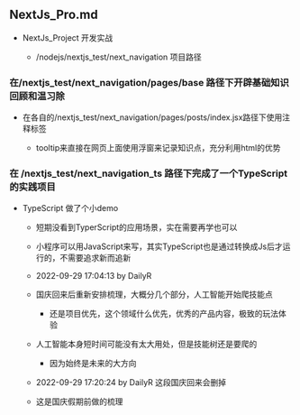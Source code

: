 ## NextJs_Pro.md

- NextJs_Project 开发实战

	- /nodejs/nextjs_test/next_navigation  项目路径


### 在/nextjs_test/next_navigation/pages/base 路径下开辟基础知识回顾和温习除

- 在各自的/nextjs_test/next_navigation/pages/posts/index.jsx路径下使用注释标签

	- tooltip来直接在网页上面使用浮窗来记录知识点，充分利用html的优势


### 在 /nextjs_test/next_navigation_ts 路径下完成了一个TypeScript的实践项目

- TypeScript 做了个小demo

	- 短期没看到TyperScript的应用场景，实在需要再学也可以

	- 小程序可以用JavaScript来写，其实TypeScript也是通过转换成Js后才运行的，不需要追求新而追新

	- 2022-09-29 17:04:13 by DailyR

	- 国庆回来后重新安排梳理，大概分几个部分，人工智能开始爬技能点

		- 还是项目优先，这个领域什么优先，优秀的产品内容，极致的玩法体验

	- 人工智能本身短时间可能没有太大用处，但是技能树还是要爬的

		- 因为始终是未来的大方向

	- 2022-09-29 17:20:24 by DailyR 这段国庆回来会删掉

	- 这是国庆假期前做的梳理
